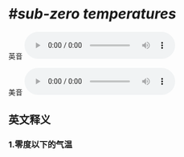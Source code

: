 # ***\#sub-zero temperatures*** 
英音
<audio src="./media/sub-zero temperatures1_AAC.aac" controls="controls"></audio>

美音
<audio src="./media/sub-zero temperatures2_AAC.aac" controls="controls"></audio>



  

英文释义
---
### 1.**零度以下的气温**  


